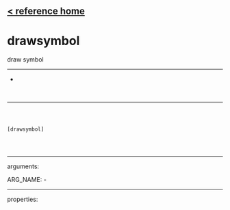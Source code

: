 [< reference home](ceammc_lib.html)
---

# drawsymbol


draw symbol

---

-
<br>


---


```



[drawsymbol]


            
```

---
arguments:

ARG_NAME: -<br>

---
properties:


